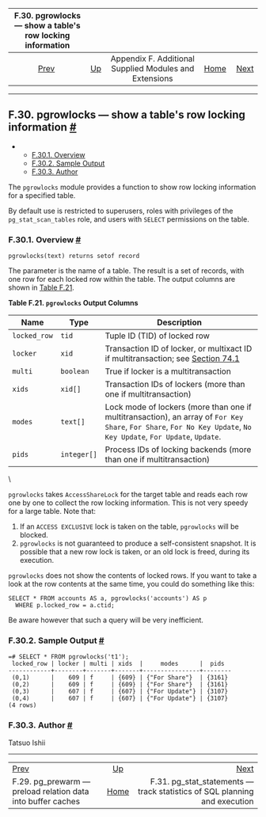 <!--?xml version="1.0" encoding="UTF-8" standalone="no"?-->

|               F.30. pgrowlocks — show a table's row locking information               |                                                                             |                                                        |                                                       |                                                                                                            |
| :-----------------------------------------------------------------------------------: | :-------------------------------------------------------------------------- | :----------------------------------------------------: | ----------------------------------------------------: | ---------------------------------------------------------------------------------------------------------: |
| [Prev](pgprewarm.html "F.29. pg_prewarm — preload relation data into buffer caches")  | [Up](contrib.html "Appendix F. Additional Supplied Modules and Extensions") | Appendix F. Additional Supplied Modules and Extensions | [Home](index.html "PostgreSQL 17devel Documentation") |  [Next](pgstatstatements.html "F.31. pg_stat_statements — track statistics of SQL planning and execution") |

***

## F.30. pgrowlocks — show a table's row locking information [#](#PGROWLOCKS)

*   *   [F.30.1. Overview](pgrowlocks.html#PGROWLOCKS-OVERVIEW)
    *   [F.30.2. Sample Output](pgrowlocks.html#PGROWLOCKS-SAMPLE-OUTPUT)
    *   [F.30.3. Author](pgrowlocks.html#PGROWLOCKS-AUTHOR)

[]()

The `pgrowlocks` module provides a function to show row locking information for a specified table.

By default use is restricted to superusers, roles with privileges of the `pg_stat_scan_tables` role, and users with `SELECT` permissions on the table.

### F.30.1. Overview [#](#PGROWLOCKS-OVERVIEW)

[]()

    pgrowlocks(text) returns setof record

The parameter is the name of a table. The result is a set of records, with one row for each locked row within the table. The output columns are shown in [Table F.21](pgrowlocks.html#PGROWLOCKS-COLUMNS "Table F.21. pgrowlocks Output Columns").

**Table F.21. `pgrowlocks` Output Columns**

| Name         | Type        | Description                                                                                                                                                       |
| ------------ | ----------- | ----------------------------------------------------------------------------------------------------------------------------------------------------------------- |
| `locked_row` | `tid`       | Tuple ID (TID) of locked row                                                                                                                                      |
| `locker`     | `xid`       | Transaction ID of locker, or multixact ID if multitransaction; see [Section 74.1](transaction-id.html "74.1. Transactions and Identifiers")                       |
| `multi`      | `boolean`   | True if locker is a multitransaction                                                                                                                              |
| `xids`       | `xid[]`     | Transaction IDs of lockers (more than one if multitransaction)                                                                                                    |
| `modes`      | `text[]`    | Lock mode of lockers (more than one if multitransaction), an array of `For Key Share`, `For Share`, `For No Key Update`, `No Key Update`, `For Update`, `Update`. |
| `pids`       | `integer[]` | Process IDs of locking backends (more than one if multitransaction)                                                                                               |

\


`pgrowlocks` takes `AccessShareLock` for the target table and reads each row one by one to collect the row locking information. This is not very speedy for a large table. Note that:

1.  If an `ACCESS EXCLUSIVE` lock is taken on the table, `pgrowlocks` will be blocked.
2.  `pgrowlocks` is not guaranteed to produce a self-consistent snapshot. It is possible that a new row lock is taken, or an old lock is freed, during its execution.

`pgrowlocks` does not show the contents of locked rows. If you want to take a look at the row contents at the same time, you could do something like this:

    SELECT * FROM accounts AS a, pgrowlocks('accounts') AS p
      WHERE p.locked_row = a.ctid;

Be aware however that such a query will be very inefficient.

### F.30.2. Sample Output [#](#PGROWLOCKS-SAMPLE-OUTPUT)

    =# SELECT * FROM pgrowlocks('t1');
     locked_row | locker | multi | xids  |     modes      |  pids
    ------------+--------+-------+-------+----------------+--------
     (0,1)      |    609 | f     | {609} | {"For Share"}  | {3161}
     (0,2)      |    609 | f     | {609} | {"For Share"}  | {3161}
     (0,3)      |    607 | f     | {607} | {"For Update"} | {3107}
     (0,4)      |    607 | f     | {607} | {"For Update"} | {3107}
    (4 rows)

### F.30.3. Author [#](#PGROWLOCKS-AUTHOR)

Tatsuo Ishii

***

|                                                                                       |                                                                             |                                                                                                            |
| :------------------------------------------------------------------------------------ | :-------------------------------------------------------------------------: | ---------------------------------------------------------------------------------------------------------: |
| [Prev](pgprewarm.html "F.29. pg_prewarm — preload relation data into buffer caches")  | [Up](contrib.html "Appendix F. Additional Supplied Modules and Extensions") |  [Next](pgstatstatements.html "F.31. pg_stat_statements — track statistics of SQL planning and execution") |
| F.29. pg\_prewarm — preload relation data into buffer caches                          |            [Home](index.html "PostgreSQL 17devel Documentation")            |                                F.31. pg\_stat\_statements — track statistics of SQL planning and execution |
